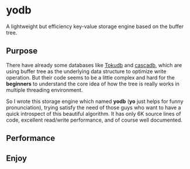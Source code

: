 yodb
====

A lightweight but efficiency key-value storage engine based on the buffer tree.

## Purpose
There have already some databases like [Tokudb](https://github.com/Tokutek/ft-index) and  [cascadb](https://github.com/weicao/cascadb), which are using buffer tree as the underlying data structure to optimize write operation. But their code seems to be a little complex and hard for the __beginners__ to understand the core idea of how the tree is really works in multiple threading environment.

So I wrote this storage engine which named __yodb__ (__yo__ just helps for funny pronunciation), trying satisfy the need of those guys who want to have a quick introspect of this beautiful algorithm. It has only 6K source lines of code, excellent read/write performance, and of course well documented.

## Performance


## Enjoy
